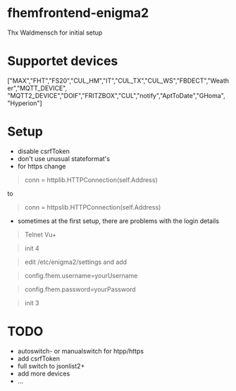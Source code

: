 # fhemfrontend-enigma2
Thx Waldmensch for initial setup

# Supportet devices

["MAX","FHT","FS20","CUL_HM","IT","CUL_TX","CUL_WS","FBDECT","Weather","MQTT_DEVICE",
"MQTT2_DEVICE","DOIF","FRITZBOX","CUL","notify","AptToDate","GHoma", "Hyperion"]

# Setup

- disable csrfToken
- don't use unusual stateformat's
- for https change

> conn = httplib.HTTPConnection(self.Address)

  to

> conn = httpslib.HTTPConnection(self.Address)
  
- sometimes at the first setup, there are problems with the login details

> Telnet Vu+

> init 4

> edit /etc/enigma2/settings and add 

> config.fhem.username=yourUsername

> config.fhem.password=yourPassword

> init 3

# TODO

- autoswitch- or manualswitch for htpp/https
- add csrfToken
- full switch to jsonlist2+
- add more devices
- ...
